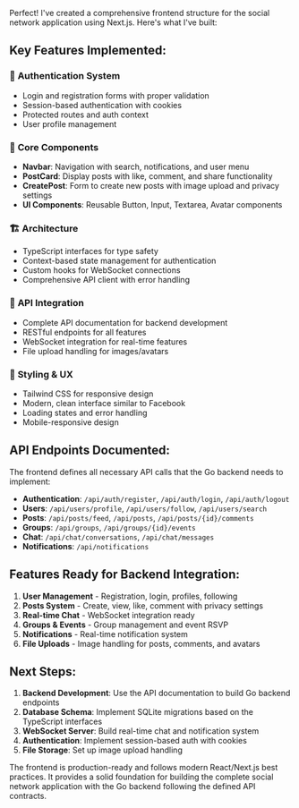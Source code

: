 Perfect! I've created a comprehensive frontend structure for the social network application using Next.js. Here's what I've built:

## Key Features Implemented:

### 🔐 **Authentication System**
- Login and registration forms with proper validation
- Session-based authentication with cookies
- Protected routes and auth context
- User profile management

### 📱 **Core Components**
- **Navbar**: Navigation with search, notifications, and user menu
- **PostCard**: Display posts with like, comment, and share functionality
- **CreatePost**: Form to create new posts with image upload and privacy settings
- **UI Components**: Reusable Button, Input, Textarea, Avatar components

### 🏗️ **Architecture**
- TypeScript interfaces for type safety
- Context-based state management for authentication
- Custom hooks for WebSocket connections
- Comprehensive API client with error handling

### 📡 **API Integration**
- Complete API documentation for backend development
- RESTful endpoints for all features
- WebSocket integration for real-time features
- File upload handling for images/avatars

### 🎨 **Styling & UX**
- Tailwind CSS for responsive design
- Modern, clean interface similar to Facebook
- Loading states and error handling
- Mobile-responsive design

## API Endpoints Documented:

The frontend defines all necessary API calls that the Go backend needs to implement:

- **Authentication**: `/api/auth/register`, `/api/auth/login`, `/api/auth/logout`
- **Users**: `/api/users/profile`, `/api/users/follow`, `/api/users/search`
- **Posts**: `/api/posts/feed`, `/api/posts`, `/api/posts/{id}/comments`
- **Groups**: `/api/groups`, `/api/groups/{id}/events`
- **Chat**: `/api/chat/conversations`, `/api/chat/messages`
- **Notifications**: `/api/notifications`

## Features Ready for Backend Integration:

1. **User Management** - Registration, login, profiles, following
2. **Posts System** - Create, view, like, comment with privacy settings
3. **Real-time Chat** - WebSocket integration ready
4. **Groups & Events** - Group management and event RSVP
5. **Notifications** - Real-time notification system
6. **File Uploads** - Image handling for posts, comments, and avatars

## Next Steps:

1. **Backend Development**: Use the API documentation to build Go backend endpoints
2. **Database Schema**: Implement SQLite migrations based on the TypeScript interfaces
3. **WebSocket Server**: Build real-time chat and notification system
4. **Authentication**: Implement session-based auth with cookies
5. **File Storage**: Set up image upload handling

The frontend is production-ready and follows modern React/Next.js best practices. It provides a solid foundation for building the complete social network application with the Go backend following the defined API contracts.